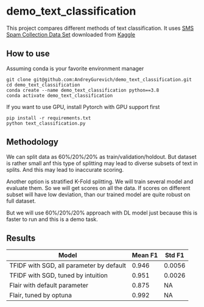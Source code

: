 # demo_text_classification
This project compares different methods of text classification. It uses [SMS Spam Collection Data Set](https://archive.ics.uci.edu/ml/datasets/SMS+Spam+Collection) downloaded from [Kaggle](https://www.kaggle.com/uciml/sms-spam-collection-dataset)

## How to use
Assuming conda is your favorite environment manager
```
git clone git@github.com:AndreyGurevich/demo_text_classification.git
cd demo_text_classification
conda create --name demo_text_classification python==3.8
conda activate demo_text_classification
```
If you want to use GPU, install Pytorch with GPU support first
```
pip install -r requirements.txt
python text_classification.py
```
## Methodology
We can split data as 60%/20%/20% as train/validation/holdout. But dataset is rather small anf this type of splitting may lead to diverse subsets of text in splits. And this may lead to inaccurate scoring.

Another option is stratified K-Fold splitting. We will train several model and evaluate them. So we will get scores on all the data. If scores on different subset will have low deviation, than our trained model are quite robust on full dataset.

But we will use 60%/20%/20% approach with DL model just because this is faster to run and this is a demo task.

## Results
|Model|Mean F1|Std F1|
|---|---|---|
|TFIDF with SGD, all parameter by default|0.946|0.0056|
|TFIDF with SGD, tuned by intuition|0.951|0.0026|
|Flair with default parameter|0.875|NA|
|Flair, tuned by optuna|0.992|NA|